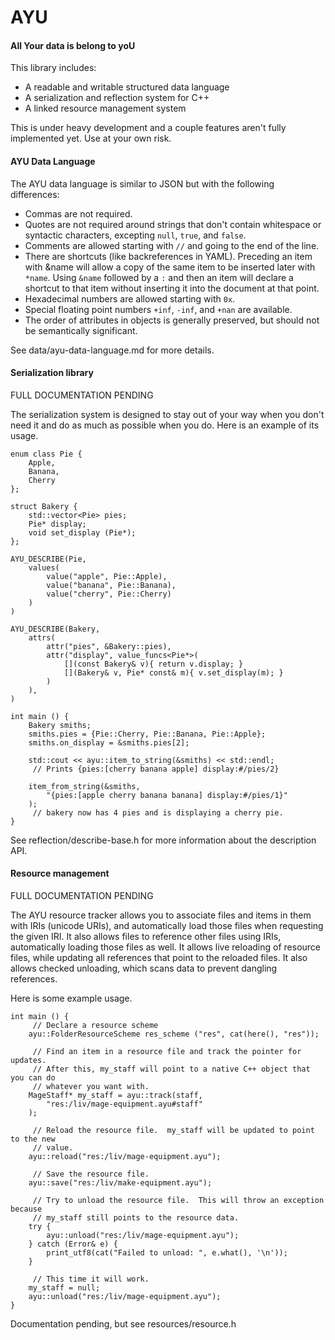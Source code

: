AYU
===

#### All Your data is belong to yoU

This library includes:
 - A readable and writable structured data language
 - A serialization and reflection system for C++
 - A linked resource management system

This is under heavy development and a couple features aren't fully implemented
yet.  Use at your own risk.

#### AYU Data Language

The AYU data language is similar to JSON but with the following differences:
 - Commas are not required.
 - Quotes are not required around strings that don't contain whitespace or
   syntactic characters, excepting `null`, `true`, and `false`.
 - Comments are allowed starting with `//` and going to the end of the line.
 - There are shortcuts (like backreferences in YAML).  Preceding an item with
   &name will allow a copy of the same item to be inserted later with `*name`.
   Using `&name` followed by a `:` and then an item will declare a shortcut to
   that item without inserting it into the document at that point.
 - Hexadecimal numbers are allowed starting with `0x`.
 - Special floating point numbers `+inf`, `-inf`, and `+nan` are available.
 - The order of attributes in objects is generally preserved, but should not be
   semantically significant.

See data/ayu-data-language.md for more details.

#### Serialization library

FULL DOCUMENTATION PENDING

The serialization system is designed to stay out of your way when you don't need
it and do as much as possible when you do.  Here is an example of its usage.

```
enum class Pie {
    Apple,
    Banana,
    Cherry
};

struct Bakery {
    std::vector<Pie> pies;
    Pie* display;
    void set_display (Pie*);
};

AYU_DESCRIBE(Pie,
    values(
        value("apple", Pie::Apple),
        value("banana", Pie::Banana),
        value("cherry", Pie::Cherry)
    )
)

AYU_DESCRIBE(Bakery,
    attrs(
        attr("pies", &Bakery::pies),
        attr("display", value_funcs<Pie*>(
            [](const Bakery& v){ return v.display; }
            [](Bakery& v, Pie* const& m){ v.set_display(m); }
        )
    ),
)

int main () {
    Bakery smiths;
    smiths.pies = {Pie::Cherry, Pie::Banana, Pie::Apple};
    smiths.on_display = &smiths.pies[2];

    std::cout << ayu::item_to_string(&smiths) << std::endl;
     // Prints {pies:[cherry banana apple] display:#/pies/2}

    item_from_string(&smiths,
        "{pies:[apple cherry banana banana] display:#/pies/1}"
    );
     // bakery now has 4 pies and is displaying a cherry pie.
}

```

See reflection/describe-base.h for more information about the description API.

#### Resource management

FULL DOCUMENTATION PENDING

The AYU resource tracker allows you to associate files and items in them with
IRIs (unicode URIs), and automatically load those files when requesting the
given IRI.  It also allows files to reference other files using IRIs,
automatically loading those files as well.  It allows live reloading of resource
files, while updating all references that point to the reloaded files.  It also
allows checked unloading, which scans data to prevent dangling references.

Here is some example usage.

```
int main () {
     // Declare a resource scheme
    ayu::FolderResourceScheme res_scheme ("res", cat(here(), "res"));

     // Find an item in a resource file and track the pointer for updates.
     // After this, my_staff will point to a native C++ object that you can do
     // whatever you want with.
    MageStaff* my_staff = ayu::track(staff,
        "res:/liv/mage-equipment.ayu#staff"
    );

     // Reload the resource file.  my_staff will be updated to point to the new
     // value.
    ayu::reload("res:/liv/mage-equipment.ayu");

     // Save the resource file.
    ayu::save("res:/liv/make-equipment.ayu");

     // Try to unload the resource file.  This will throw an exception because
     // my_staff still points to the resource data.
    try {
        ayu::unload("res:/liv/mage-equipment.ayu");
    } catch (Error& e) {
        print_utf8(cat("Failed to unload: ", e.what(), '\n'));
    }

     // This time it will work.
    my_staff = null;
    ayu::unload("res:/liv/mage-equipment.ayu");
}
```

Documentation pending, but see resources/resource.h
